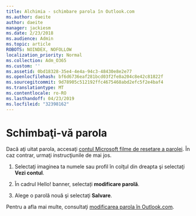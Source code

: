 ```yaml
---
title: Alchimia - schimbare parola în Outlook.com
ms.author: daeite
author: daeite
manager: jackiesm
ms.date: 2/23/2018
ms.audience: Admin
ms.topic: article
ROBOTS: NOINDEX, NOFOLLOW
localization_priority: Normal
ms.collection: Adm_O365
ms.custom: ''
ms.assetid: 0bd18328-35e4-4e4a-94c3-48430e8e2e77
ms.openlocfilehash: bf6d6736eaf281bcd03f2fe8a204c8e42c81822f
ms.sourcegitcommit: 9d78905c512192ffc4675468abd2efc5f2e4baf4
ms.translationtype: MT
ms.contentlocale: ro-RO
ms.lasthandoff: 04/23/2019
ms.locfileid: "32398162"
---
```

# <a name="change-your-password"></a>Schimbaţi-vă parola

Dacă aţi uitat parola, accesaţi [contul Microsoft filme de resetare a parolei](https://go.microsoft.com/fwlink/p/?linkid=841909). În caz contrar, urmaţi instrucţiunile de mai jos.
  
1. Selectaţi imaginea ta numele sau profil în colţul din dreapta şi selectaţi **Vezi contul**. 
    
2. În cadrul Hello! banner, selectați **modificare parolă**. 
    
3. Alege o parolă nouă şi selectaţi **Salvare**. 
    
Pentru a afla mai multe, consultaţi [modificarea parola în Outlook.com](https://support.office.com/article/2138d690-811c-4545-b2f3-e4dbe80c9735.aspx).
  

